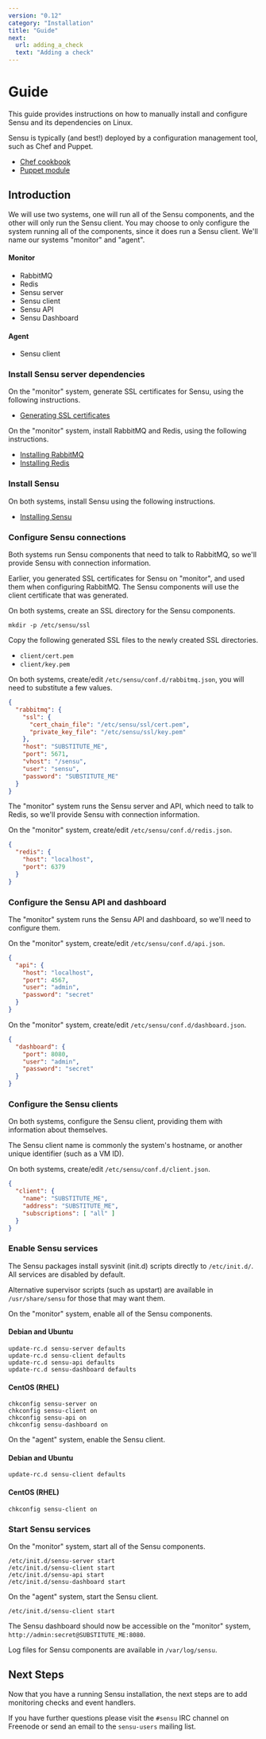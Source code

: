 ```yaml
---
version: "0.12"
category: "Installation"
title: "Guide"
next:
  url: adding_a_check
  text: "Adding a check"
---
```


# Guide

This guide provides instructions on how to manually install and
configure Sensu and its dependencies on Linux.

Sensu is typically (and best!) deployed by a configuration management
tool, such as Chef and Puppet.

* [Chef cookbook](https://github.com/sensu/sensu-chef)
* [Puppet module](https://github.com/sensu/sensu-puppet)

## Introduction

We will use two systems, one will run all of the Sensu components, and
the other will only run the Sensu client. You may choose to only
configure the system running all of the components, since it does run
a Sensu client. We'll name our systems "monitor" and "agent".

#### Monitor

- RabbitMQ
- Redis
- Sensu server
- Sensu client
- Sensu API
- Sensu Dashboard

#### Agent

- Sensu client

### Install Sensu server dependencies

On the "monitor" system, generate SSL certificates for Sensu, using
the following instructions.

- [Generating SSL certificates](certificates)

On the "monitor" system, install RabbitMQ and Redis, using the
following instructions.

- [Installing RabbitMQ](rabbitmq)
- [Installing Redis](redis)

### Install Sensu

On both systems, install Sensu using the following instructions.

- [Installing Sensu](packages)


### Configure Sensu connections

Both systems run Sensu components that need to talk to RabbitMQ, so
we'll provide Sensu with connection information.

Earlier, you generated SSL certificates for Sensu on "monitor", and
used them when configuring RabbitMQ. The Sensu components will use the
client certificate that was generated.

On both systems, create an SSL directory for the Sensu components.

``` shell
mkdir -p /etc/sensu/ssl
```

Copy the following generated SSL files to the newly created SSL
directories.

* `client/cert.pem`
* `client/key.pem`

On both systems, create/edit `/etc/sensu/conf.d/rabbitmq.json`, you
will need to substitute a few values.

``` json
{
  "rabbitmq": {
    "ssl": {
      "cert_chain_file": "/etc/sensu/ssl/cert.pem",
      "private_key_file": "/etc/sensu/ssl/key.pem"
    },
    "host": "SUBSTITUTE_ME",
    "port": 5671,
    "vhost": "/sensu",
    "user": "sensu",
    "password": "SUBSTITUTE_ME"
  }
}
```

The "monitor" system runs the Sensu server and API, which need to talk
to Redis, so we'll provide Sensu with connection information.

On the "monitor" system, create/edit `/etc/sensu/conf.d/redis.json`.

``` json
{
  "redis": {
    "host": "localhost",
    "port": 6379
  }
}
```

### Configure the Sensu API and dashboard

The "monitor" system runs the Sensu API and dashboard, so we'll need
to configure them.

On the "monitor" system, create/edit `/etc/sensu/conf.d/api.json`.

``` json
{
  "api": {
    "host": "localhost",
    "port": 4567,
    "user": "admin",
    "password": "secret"
  }
}
```

On the "monitor" system, create/edit `/etc/sensu/conf.d/dashboard.json`.

``` json
{
  "dashboard": {
    "port": 8080,
    "user": "admin",
    "password": "secret"
  }
}
```

### Configure the Sensu clients

On both systems, configure the Sensu client, providing them with
information about themselves.

The Sensu client name is commonly the system's hostname, or another
unique identifier (such as a VM ID).

On both systems, create/edit `/etc/sensu/conf.d/client.json`.

``` json
{
  "client": {
    "name": "SUBSTITUTE_ME",
    "address": "SUBSTITUTE_ME",
    "subscriptions": [ "all" ]
  }
}
```

### Enable Sensu services

The Sensu packages install sysvinit (init.d) scripts directly to
`/etc/init.d/`. All services are disabled by default.

Alternative supervisor scripts (such as upstart) are available in
`/usr/share/sensu` for those that may want them.

On the "monitor" system, enable all of the Sensu components.

#### Debian and Ubuntu

``` shell
update-rc.d sensu-server defaults
update-rc.d sensu-client defaults
update-rc.d sensu-api defaults
update-rc.d sensu-dashboard defaults
```

#### CentOS (RHEL)

``` shell
chkconfig sensu-server on
chkconfig sensu-client on
chkconfig sensu-api on
chkconfig sensu-dashboard on
```

On the "agent" system, enable the Sensu client.

#### Debian and Ubuntu

``` shell
update-rc.d sensu-client defaults
```

#### CentOS (RHEL)

``` shell
chkconfig sensu-client on
```

### Start Sensu services

On the "monitor" system, start all of the Sensu components.

``` shell
/etc/init.d/sensu-server start
/etc/init.d/sensu-client start
/etc/init.d/sensu-api start
/etc/init.d/sensu-dashboard start
```

On the "agent" system, start the Sensu client.

``` shell
/etc/init.d/sensu-client start
```

The Sensu dashboard should now be accessible on the "monitor" system,
`http://admin:secret@SUBSTITUTE_ME:8080`.

Log files for Sensu components are available in `/var/log/sensu`.

## Next Steps

Now that you have a running Sensu installation, the next steps are to
add monitoring checks and event handlers.

If you have further questions please visit the `#sensu` IRC channel on
Freenode or send an email to the `sensu-users` mailing list.
